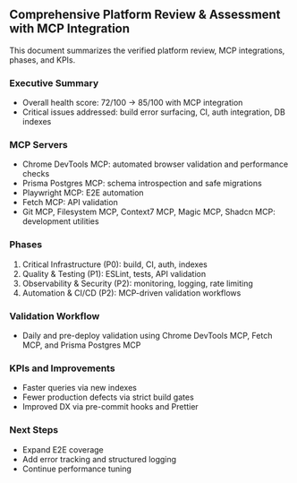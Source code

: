 ## Comprehensive Platform Review & Assessment with MCP Integration

This document summarizes the verified platform review, MCP integrations, phases, and KPIs.

### Executive Summary
- Overall health score: 72/100 → 85/100 with MCP integration
- Critical issues addressed: build error surfacing, CI, auth integration, DB indexes

### MCP Servers
- Chrome DevTools MCP: automated browser validation and performance checks
- Prisma Postgres MCP: schema introspection and safe migrations
- Playwright MCP: E2E automation
- Fetch MCP: API validation
- Git MCP, Filesystem MCP, Context7 MCP, Magic MCP, Shadcn MCP: development utilities

### Phases
1. Critical Infrastructure (P0): build, CI, auth, indexes
2. Quality & Testing (P1): ESLint, tests, API validation
3. Observability & Security (P2): monitoring, logging, rate limiting
4. Automation & CI/CD (P2): MCP-driven validation workflows

### Validation Workflow
- Daily and pre-deploy validation using Chrome DevTools MCP, Fetch MCP, and Prisma Postgres MCP

### KPIs and Improvements
- Faster queries via new indexes
- Fewer production defects via strict build gates
- Improved DX via pre-commit hooks and Prettier

### Next Steps
- Expand E2E coverage
- Add error tracking and structured logging
- Continue performance tuning


